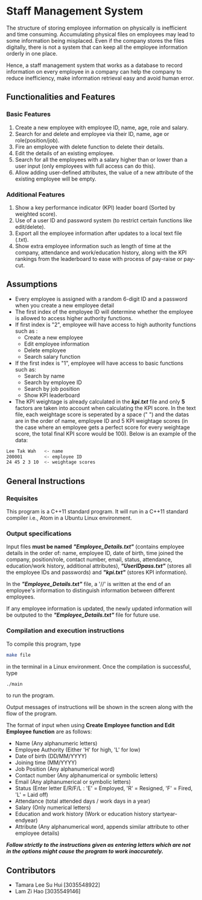 # Staff Management System
The structure of storing employee information on physically is inefficient and time consuming. Accumulating physical files on employees may lead to some information being misplaced. Even if the company stores the files digitally, there is not a system that can keep all the employee information orderly in one place.

Hence, a staff management system that works as a database to record information on every employee in a company can help the company to reduce inefficiency, make information retrieval easy and avoid human error. 

## Functionalities and Features
### Basic Features
1. Create a new employee with employee ID, name, age, role and salary.
2. Search for and delete and employee via their ID, name, age or role(position/job).
3. Fire an employee with delete function to delete their details.
4. Edit the details of an existing employee.
5. Search for all the employees with a salary higher than or lower than a user input (only employees with full access can do this).
6. Allow adding user-defined attributes, the value of a new attribute of the existing employee will be empty.

### Additional Features
1. Show a key performance indicator (KPI) leader board (Sorted by weighted score).
2. Use of a user ID and password system (to restrict certain functions like edit/delete).
3. Export all the employee information after updates to a local text file (.txt).
4. Show extra employee information such as length of time at the company, attendance and work/education history, along with the KPI rankings from the leaderboard to ease with process of pay-raise or pay-cut.

## Assumptions
- Every employee is assigned with a random 6-digit ID and a password when you create a new employee detail
- The first index of the employee ID will determine whether the employee is allowed to access higher authority functions.
- If first index is "2", employee will have access to high authority functions such as :
    - Create a new employee
    - Edit employee information 
    - Delete employee
    - Search salary function
- If the first index is "1", employee will have access to basic functions such as:
    - Search by name
    - Search by employee ID
    - Search by job position
    - Show KPI leaderboard
 - The KPI weightage is already calculated in the _**kpi.txt**_ file and only **5** factors are taken into account when calculating the KPI score. In the text file, each weightage score is seperated by a space (" ") and the datas are in the order of name, employee ID and 5 KPI weightage scores (in the case where an employee gets a perfect score for every weightage score, the total final KPI score would be 100). Below is an example of the data:
 
 ```sh
Lee Tak Wah   <- name
200001        <- employee ID
24 45 2 3 10  <- weightage scores
```

## General Instructions
### Requisites
This program is a C++11 standard program. It will run in a C++11 standard compiler i.e., Atom in a Ubuntu Linux environment.
### Output specifications
Input files **must be named** _**"Employee_Details.txt"**_ (contains employee details in the order of: name, employee ID, date of birth, time joined the company, position/role, contact number, email, status, attendance, education/work history, additional attributes), _**"UserIDpass.txt"**_ (stores all the employee IDs and passwords) and _**"kpi.txt"**_ (stores KPI information).

In the _**"Employee_Details.txt"**_ file, a '//' is written at the end of an employee's information to distinguish information between different employees.

If any employee information is updated, the newly updated information will be outputed to the _**"Employee_Details.txt"**_ file for future use.

### Compilation and execution instructions
To compile this program, type 
```sh
make file
```
in the terminal in a Linux environment. Once the compilation is successful, type 
```sh
./main
````
to run the program.

Output messages of instructions will be shown in the screen along with the flow of the program.

The format of input when using **Create Employee function and Edit Employee function** are as follows:

- Name (Any alphanumeric letters)
- Employee Authority (Either 'H' for high, 'L' for low)
- Date of birth (DD/MM/YYYY)
- Joining time (MM/YYYY)
- Job Position (Any alphanumerical word)
- Contact number (Any alphanumerical or symbolic letters)
- Email (Any alphanumerical or symbolic letters)
- Status (Enter letter E/R/F/L : 'E' = Employed, 'R' = Resigned, 'F' = Fired, 'L' = Laid off)
- Attendance (total attended days / work days in a year)
- Salary (Only numerical letters)
- Education and work history (Work or education history startyear-endyear)
- Attribute (Any alphanumerical word, appends similar attribute to other employee details)

_**Follow strictly to the instructions given as entering letters which are not in the options might cause the program to work inaccurately.**_

## Contributors
- Tamara Lee Su Hui [3035548922]
- Lam Zi Hao [3035549146]

